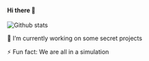 #### Hi there 👋

![Github stats](https://github-readme-stats.vercel.app/api?username=virtualmanu)

 🔭 I’m currently working on some secret projects

 ⚡ Fun fact: We are all in a simulation
<!--
**virtualmanu/virtualmanu** is a ✨ _special_ ✨ repository because its `README.md` (this file) appears on your GitHub profile.

Here are some ideas to get you started:


- 🌱 I’m currently learning ...
- 👯 I’m looking to collaborate on ...
- 🤔 I’m looking for help with ...
- 💬 Ask me about ...
- 📫 How to reach me: ...
- 😄 Pronouns: ...

-->
